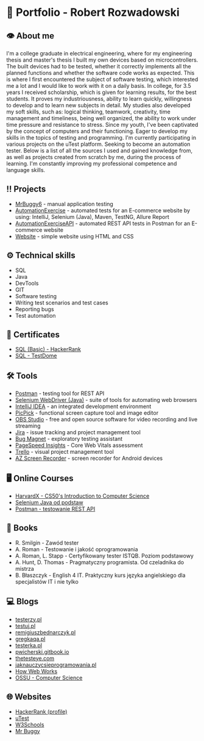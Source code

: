 # :briefcase: Portfolio - Robert Rozwadowski
## :eye: About me
I'm a college graduate in electrical engineering, where for my engineering thesis and master's thesis I built my own devices based on microcontrollers. The built devices had to be tested, whether it correctly implements all the planned functions and whether the software code works as expected. This is where I first encountered the subject of software testing, which interested me a lot and I would like to work with it on a daily basis. In college, for 3.5 years I received scholarship, which is given for learning results, for the best students. It proves my industriousness, ability to learn quickly, willingness to develop and to learn new subjects in detail. My studies also developed my soft skills, such as: logical thinking, teamwork, creativity, time management and timeliness, being well organized, the ability to work under time pressure and resistance to stress. Since my youth, I've been captivated by the concept of computers and their functioning. Eager to develop my skills in the topics of testing and programming. I'm currently participating in various projects on the uTest platform. Seeking to become an automation tester. Below is a list of all the sources I used and gained knowledge from, as well as projects created from scratch by me, during the process of learning. I'm constantly improving my professional competence and language skills.

## :bangbang: Projects
* [MrBuggy6](https://github.com/RobertGitH/MrBuggy6) - manual application testing
* [AutomationExercise](https://github.com/RobertGitH/AutomationExercise) - automated tests for an E-commerce website by using: IntelliJ, Selenium (Java), Maven, TestNG, Allure Report
* [AutomationExerciseAPI](https://github.com/RobertGitH/AutomationExerciseAPI) - automated REST API tests in Postman for an E-commerce website
* [Website](https://github.com/RobertGitH/Website) - simple website using HTML and CSS

## :gear: Technical skills
* SQL
* Java
* DevTools
* GIT
* Software testing
* Writing test scenarios and test cases
* Reporting bugs
* Test automation

## :scroll: Certificates
* [SQL (Basic) - HackerRank](https://www.hackerrank.com/certificates/00e032c56275)
* [SQL - TestDome](https://www.testdome.com/certificates/06ce66b488154bd5a08119b8fc88dac0)

## :hammer_and_wrench: Tools
* [Postman](https://www.postman.com) - testing tool for REST API
* [Selenium WebDriver (Java)](https://www.selenium.dev/downloads/) - suite of tools for automating web browsers
* [IntelliJ IDEA](https://www.jetbrains.com/idea) - an integrated development environment
* [PicPick](https://picpick.app) - functional screen capture tool and image editor
* [OBS Studio](https://obsproject.com) - free and open source software for video recording and live streaming
* [Jira](https://www.atlassian.com) - issue tracking and project management tool
* [Bug Magnet](https://chrome.google.com/webstore/detail/bug-magnet/efhedldbjahpgjcneebmbolkalbhckfi?hl=pl) - exploratory testing assistant
* [PageSpeed Insights](https://pagespeed.web.dev) - Core Web Vitals assessment
* [Trello](https://trello.com) - visual project management tool
* [AZ Screen Recorder](https://play.google.com/store/apps/details?id=com.hecorat.screenrecorder.free&pcampaignid=web_share) - screen recorder for Android devices

## :desktop_computer: Online Courses
* [HarvardX - CS50's Introduction to Computer Science](https://learning.edx.org/course/course-v1:HarvardX+CS50+X/home)
* [Selenium Java od podstaw](https://www.udemy.com/certificate/UC-3e50fa00-0b76-4a2f-946b-74e2d9e80e33/)
* [Postman - testowanie REST API](https://www.udemy.com/certificate/UC-df8449ed-1a4e-4fd6-bf3a-23c0ce01567c/)

## :book: Books
* R. Smilgin - Zawód tester
* A. Roman - Testowanie i jakość oprogramowania
* A. Roman, L. Stapp - Certyfikowany tester ISTQB. Poziom podstawowy
* A. Hunt, D. Thomas - Pragmatyczny programista. Od czeladnika do mistrza
* B. Błaszczyk - English 4 IT. Praktyczny kurs języka angielskiego dla specjalistów IT i nie tylko

## :computer: Blogs
* [testerzy.pl](https://testerzy.pl)
* [testuj.pl](https://testuj.pl/blog)
* [remigiuszbednarczyk.pl](https://remigiuszbednarczyk.pl)
* [gregkaqa.pl](https://gregkaqa.pl)
* [testerka.pl](https://testerka.pl)
* [pwicherski.gitbook.io](https://pwicherski.gitbook.io/testowanie-oprogramowania)
* [thetesteye.com](http://thetesteye.com/blog)
* [jaknauczycsieprogramowania.pl](https://www.jaknauczycsieprogramowania.pl)
* [How Web Works](https://github.com/vasanthk/how-web-works)
* [OSSU - Computer Science](https://github.com/ossu/computer-science)

## :globe_with_meridians: Websites
* [HackerRank (profile)](https://www.hackerrank.com/robert_rozwadow1?hr_r=1)
* [uTest](https://www.utest.com)
* [W3Schools](https://www.w3schools.com)
* [Mr Buggy](http://mrbuggy.pl)
